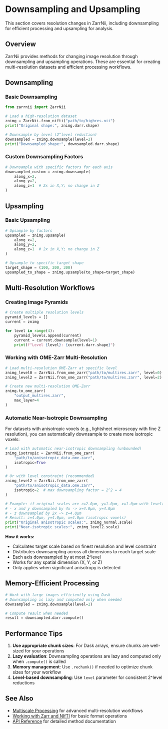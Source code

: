 # Downsampling and Upsampling

This section covers resolution changes in ZarrNii, including downsampling for efficient processing and upsampling for analysis.

## Overview

ZarrNii provides methods for changing image resolution through downsampling and upsampling operations. These are essential for creating multi-resolution datasets and efficient processing workflows.

## Downsampling

### Basic Downsampling

```python
from zarrnii import ZarrNii

# Load a high-resolution dataset
znimg = ZarrNii.from_nifti("path/to/highres.nii")
print("Original shape:", znimg.darr.shape)

# Downsample by level (2^level reduction)
downsampled = znimg.downsample(level=2)
print("Downsampled shape:", downsampled.darr.shape)
```

### Custom Downsampling Factors

```python
# Downsample with specific factors for each axis
downsampled_custom = znimg.downsample(
    along_x=2, 
    along_y=2, 
    along_z=1  # 2x in X,Y; no change in Z
)
```

## Upsampling

### Basic Upsampling

```python
# Upsample by factors
upsampled = znimg.upsample(
    along_x=2, 
    along_y=2, 
    along_z=1  # 2x in X,Y; no change in Z
)

# Upsample to specific target shape
target_shape = (100, 200, 300)
upsampled_to_shape = znimg.upsample(to_shape=target_shape)
```

## Multi-Resolution Workflows

### Creating Image Pyramids

```python
# Create multiple resolution levels
pyramid_levels = []
current = znimg

for level in range(4):
    pyramid_levels.append(current)
    current = current.downsample(level=1)
    print(f"Level {level}: {current.darr.shape}")
```

### Working with OME-Zarr Multi-Resolution

```python
# Load multi-resolution OME-Zarr at specific level
znimg_level0 = ZarrNii.from_ome_zarr("path/to/multires.zarr", level=0)
znimg_level2 = ZarrNii.from_ome_zarr("path/to/multires.zarr", level=2)

# Create new multi-resolution OME-Zarr
znimg.to_ome_zarr(
    "output_multires.zarr",
    max_layer=4
)
```

### Automatic Near-Isotropic Downsampling

For datasets with anisotropic voxels (e.g., lightsheet microscopy with fine Z resolution), you can automatically downsample to create more isotropic voxels:

```python
# Load with automatic near-isotropic downsampling (unbounded)
znimg_isotropic = ZarrNii.from_ome_zarr(
    "path/to/anisotropic_data.ome.zarr", 
    isotropic=True
)

# Or with level constraint (recommended)
znimg_level2 = ZarrNii.from_ome_zarr(
    "path/to/anisotropic_data.ome.zarr",
    isotropic=2  # max downsampling factor = 2^2 = 4
)

# Example: if original scales are z=2.0μm, y=1.0μm, x=1.0μm with level=2:
# - x and y downsampled by 4x -> x=4.0μm, y=4.0μm
# - z downsampled by 2x -> z=4.0μm
# Result: z=4.0μm, y=4.0μm, x=4.0μm (isotropic voxels)
print("Original anisotropic scales:", znimg_normal.scale)
print("Near-isotropic scales:", znimg_level2.scale)
```

**How it works:**
- Calculates target scale based on finest resolution and level constraint
- Distributes downsampling across all dimensions to reach target scale
- Each axis downsampled by at most 2^level
- Works for any spatial dimension (X, Y, or Z)
- Only applies when significant anisotropy is detected

## Memory-Efficient Processing

```python
# Work with large images efficiently using Dask
# Downsampling is lazy and computed only when needed
downsampled = znimg.downsample(level=2)

# Compute result when needed
result = downsampled.darr.compute()
```

## Performance Tips

1. **Use appropriate chunk sizes**: For Dask arrays, ensure chunks are well-sized for your operations
2. **Lazy evaluation**: Downsampling operations are lazy and computed only when `.compute()` is called
3. **Memory management**: Use `.rechunk()` if needed to optimize chunk sizes for your workflow
4. **Level-based downsampling**: Use `level` parameter for consistent 2^level reductions

## See Also

- [Multiscale Processing](multiscale.md) for advanced multi-resolution workflows  
- [Working with Zarr and NIfTI](zarr_nifti.md) for basic format operations
- [API Reference](../reference.md) for detailed method documentation